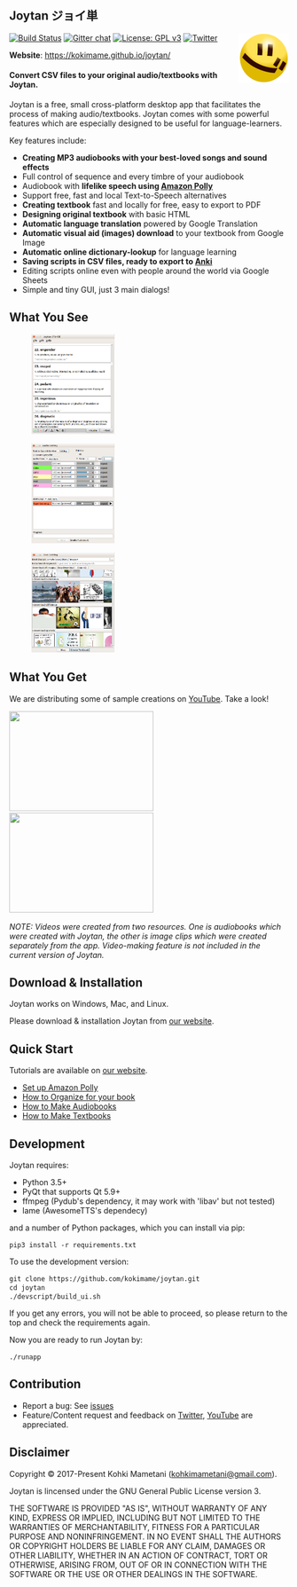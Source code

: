 ## Joytan ジョイ単

<img src="./logo/joytan.png" align="right" width="90" height="90" title="logo">
     
[![Build Status](https://travis-ci.org/kokimame/joytan.svg?branch=master)](https://travis-ci.org/kokimame/joytan)
[![Gitter chat](https://badges.gitter.im/gitterHQ/gitter.png)](https://gitter.im/JoytanApp/Lobby)
[![License: GPL v3](https://img.shields.io/badge/License-GPL%20v3-blue.svg)](https://www.gnu.org/licenses/gpl-3.0)
[![Twitter](https://img.shields.io/twitter/follow/JoytanApp.svg?style=social&label=Follow)](https://twitter.com/intent/follow?screen_name=JoytanApp)

**Website**: https://kokimame.github.io/joytan/


#### Convert CSV files to your original audio/textbooks with Joytan.
Joytan is a free, small cross-platform desktop app that facilitates the process of making audio/textbooks.
Joytan comes with some powerful features which are especially designed to be useful for language-learners.

Key features include:
- **Creating MP3 audiobooks with your best-loved songs and sound effects**
- Full control of sequence and every timbre of your audiobook
- Audiobook with **lifelike speech using [Amazon Polly](https://aws.amazon.com/polly/)**
- Support free, fast and local Text-to-Speech alternatives
- **Creating textbook** fast and locally for free, easy to export to PDF
- **Designing original textbook** with basic HTML
- **Automatic language translation** powered by Google Translation
- **Automatic visual aid (images) download** to your textbook from Google Image
- **Automatic online dictionary-lookup** for language learning
- **Saving scripts in CSV files, ready to export to [Anki](https://apps.ankiweb.net)**
- Editing scripts online even with people around the world via Google Sheets
- Simple and tiny GUI, just 3 main dialogs!


## What You See
<!-- Screenshots of dialogs -->
<figure>
  <a href="./docs/images/main_full.png">
    <img src="./docs/images/main_full.png"
    alt="Screenshots of Input window" width="150" height="180">
  </a>
</figure>
<figure>
  <a href="./docs/images/audio_full.png">
    <img src="./docs/images/audio_full.png"
    alt="Screenshots of Textbook setting window" width="150" height="180">
  </a>
</figure>
<figure>
  <a href="./docs/images/text_full.png">
    <img src="./docs/images/text_full.png"
    alt="Screenshots of Audiobook setting window" width="150" height="180">
  </a>
</figure>



## What You Get
We are distributing some of sample creations on [YouTube](https://www.youtube.com/channel/UC0bLbtTI9uni3bNRPIJQAqA). Take a look!

<a href="https://www.youtube.com/watch?v=HOWVGxGHCMg">
  <img src="https://img.youtube.com/vi/tEIpgTREexQ/0.jpg" width="260" height=180" />
</a>
<a href="https://www.youtube.com/watch?v=2wVEDKgj1TA">
  <img src="https://img.youtube.com/vi/ehkQu1mKyeU/0.jpg" width="260" height=180" />
</a>

*NOTE: Videos were created from two resources. One is audiobooks which were
 created with Joytan, the other is image clips which were created separately from the app.
 Video-making feature is not included in the current version of Joytan.*

## Download & Installation
Joytan works on Windows, Mac, and Linux.

Please download & installation Joytan from [our website](https://kokimame.github.io/joytan/install.html
).

## Quick Start
Tutorials are available on [our website](https://kokimame.github.io/joytan/index.html).
- [Set up Amazon Polly](https://kokimame.github.io/joytan/tutorial.html)
- [How to Organize for your book](https://kokimame.github.io/joytan/tutorial_input.html)
- [How to Make Audiobooks](https://kokimame.github.io/joytan/tutorial_audio.html)
- [How to Make Textbooks](https://kokimame.github.io/joytan/tutorial_text.html)


## Development
Joytan requires:
- Python 3.5+
- PyQt that supports Qt 5.9+
- ffmpeg (Pydub's dependency, it may work with 'libav' but not tested)
- lame (AwesomeTTS's dependecy)

and a number of Python packages, which you can install via pip:
```
pip3 install -r requirements.txt
```

To use the development version:

```
git clone https://github.com/kokimame/joytan.git
cd joytan
./devscript/build_ui.sh
```

If you get any errors, you will not be able to proceed, so please return to
the top and check the requirements again.

Now you are ready to run Joytan by:
```
./runapp
```


## Contribution
- Report a bug: See [issues](https://github.com/kokimame/joytan/issues)
- Feature/Content request and feedback on [Twitter](https://twitter.com/JoytanApp), 
[YouTube](https://www.youtube.com/channel/UC0bLbtTI9uni3bNRPIJQAqA) are appreciated.


## Disclaimer
Copyright © 2017-Present Kohki Mametani (kohkimametani@gmail.com).

Joytan is lincensed under the GNU General Public License version 3.

THE SOFTWARE IS PROVIDED "AS IS", WITHOUT WARRANTY OF ANY KIND, EXPRESS OR IMPLIED,
INCLUDING BUT NOT LIMITED TO THE WARRANTIES OF MERCHANTABILITY,
FITNESS FOR A PARTICULAR PURPOSE AND NONINFRINGEMENT.
IN NO EVENT SHALL THE AUTHORS OR COPYRIGHT HOLDERS BE LIABLE FOR ANY CLAIM, DAMAGES
OR OTHER LIABILITY, WHETHER IN AN ACTION OF CONTRACT, TORT OR OTHERWISE,
ARISING FROM, OUT OF OR IN CONNECTION WITH THE SOFTWARE OR THE USE OR OTHER DEALINGS IN THE SOFTWARE.
